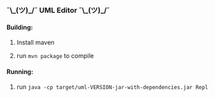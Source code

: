 ### ¯\\\_(ツ)\_/¯ UML Editor ¯\\\_(ツ)\_/¯ 
#### Building:

1. Install maven

2. run `mvn package` to compile

#### Running:
1. run `java -cp target/uml-VERSION-jar-with-dependencies.jar Repl`
